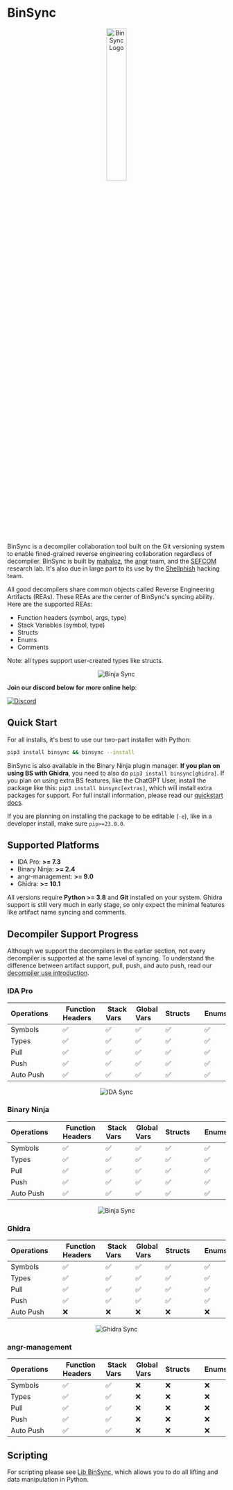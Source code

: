 
# BinSync

<p align="center">
   <img src="https://i.imgur.com/qdesKpg.png" style="width: 30%;" alt="BinSync Logo"/>
</p>

BinSync is a decompiler collaboration tool built on the Git versioning system to enable fined-grained reverse
engineering collaboration regardless of decompiler. BinSync is built by [mahaloz](https://github.com/mahaloz), 
the [angr](https://angr.io) team, and the [SEFCOM](https://sefcom.asu.edu) research lab. It's also due
in large part to its use by the [Shellphish](https://shellphish.net) hacking team. 

All good decompilers share common objects called Reverse Engineering Artifacts (REAs). These REAs are the
center of BinSync's syncing ability. Here are the supported REAs:
- Function headers (symbol, args, type)
- Stack Variables (symbol, type)
- Structs
- Enums
- Comments

Note: all types support user-created types like structs.

<p align="center">
   <img src="./assets/images/binja_sync.gif" alt="Binja Sync"/>
</p>

**Join our discord below for more online help**:

[![Discord](https://img.shields.io/discord/900841083532087347?label=Discord&style=plastic)](https://discord.gg/wZSCeXnEvR)

## Quick Start
For all installs, it's best to use our two-part installer with Python:
```bash
pip3 install binsync && binsync --install 
```

BinSync is also available in the Binary Ninja plugin manager.
**If you plan on using BS with Ghidra**, you need to also do `pip3 install binsync[ghidra]`.
If you plan on using extra BS features, like the ChatGPT User, install the package like this: `pip3 install binsync[extras]`, which will install extra packages for support.
For full install information, please read our [quickstart docs](https://binsync.net/docs/home).

If you are planning on installing the package to be editable (`-e`), like in a developer install, make sure `pip>=23.0.0`.

## Supported Platforms
- IDA Pro: **>= 7.3**
- Binary Ninja: **>= 2.4**
- angr-management: **>= 9.0**
- Ghidra: **>= 10.1**

All versions require **Python >= 3.8** and **Git** installed on your system. 
Ghidra support is still very much in early stage, so only expect the minimal features like artifact name syncing and comments.


## Decompiler Support Progress
Although we support the decompilers in the earlier section, not every decompiler is supported at the same level of syncing. 
To understand the difference between artifact support, pull, push, and auto push, read our [decompiler use introduction](https://binsync.net/docs/dec-introduction/).

### IDA Pro

| Operations&nbsp;&nbsp;&nbsp;&nbsp; | Function Headers&nbsp;&nbsp;&nbsp;&nbsp; | Stack Vars&nbsp;&nbsp;&nbsp;&nbsp; | Global Vars&nbsp;&nbsp;&nbsp;&nbsp; | Structs&nbsp;&nbsp;&nbsp;&nbsp; | Enums&nbsp;&nbsp;&nbsp;&nbsp; | Comments&nbsp;&nbsp;&nbsp;&nbsp; |
|------------------------------------|------------------------------------------|------------------------------------|-------------------------------------|---------------------------------|-------------------------------|----------------------------------|
| Symbols   	                        | :white_check_mark: 	                     | :white_check_mark:    	            | :white_check_mark: 	                | :white_check_mark: 	            | :white_check_mark: 	          | :white_check_mark: 	             |
| Types     	                        | :white_check_mark: 	                     | :white_check_mark:    	            | :white_check_mark: 	                | :white_check_mark: 	            | :white_check_mark: 	          | :white_check_mark: 	             |
| Pull      	                        | :white_check_mark: 	                     | :white_check_mark:    	            | :white_check_mark: 	                | :white_check_mark: 	            | :white_check_mark: 	          | :white_check_mark: 	             |
| Push      	                        | :white_check_mark: 	                     | :white_check_mark: 	               | :white_check_mark: 	                | :white_check_mark: 	            | :white_check_mark: 	          | :white_check_mark: 	             |
| Auto Push                          | :white_check_mark: 	                     | :white_check_mark:    	            | :white_check_mark: 	                | :white_check_mark: 	            | :white_check_mark: 	          | :white_check_mark: 	             |

<p align="center">
   <img src="./assets/images/ida_sync.gif" alt="IDA Sync"/>
</p>


### Binary Ninja

| Operations&nbsp;&nbsp;&nbsp;&nbsp; | Function Headers&nbsp;&nbsp;&nbsp;&nbsp; | Stack Vars&nbsp;&nbsp;&nbsp;&nbsp; | Global Vars&nbsp;&nbsp;&nbsp;&nbsp; | Structs&nbsp;&nbsp;&nbsp;&nbsp; | Enums&nbsp;&nbsp;&nbsp;&nbsp; | Comments&nbsp;&nbsp;&nbsp;&nbsp; |
|------------------------------------|------------------------------------------|------------------------------------|-------------------------------------|---------------------------------|-------------------------------|----------------------------------|
| Symbols   	                        | :white_check_mark: 	                     | :white_check_mark:    	            | :white_check_mark: 					            | :white_check_mark:   					      | :white_check_mark: 					      | :white_check_mark: 	             |
| Types     	                        | :white_check_mark: 	                     | :white_check_mark:    	            | :white_check_mark: 					            | :white_check_mark:   					      | :white_check_mark: 					      | :white_check_mark: 	             |
| Pull      	                        | :white_check_mark: 	                     | :white_check_mark:    	            | :white_check_mark: 					            | :white_check_mark:   					      | :white_check_mark: 					      | :white_check_mark: 	             |
| Push      	                        | :white_check_mark:                       | :white_check_mark:		               | :white_check_mark:					             | :white_check_mark:			           | :white_check_mark: 					      | :white_check_mark: 					         |
| Auto Push 	                        | :white_check_mark:                       | :white_check_mark:		               | :white_check_mark:					             | :white_check_mark:			           | :white_check_mark: 					      | :white_check_mark: 					         |

<p align="center">
   <img src="./assets/images/binja_sync.gif" alt="Binja Sync"/>
</p>

### Ghidra

| Operations&nbsp;&nbsp;&nbsp;&nbsp; | Function Headers&nbsp;&nbsp;&nbsp;&nbsp; | Stack Vars&nbsp;&nbsp;&nbsp;&nbsp; | Global Vars&nbsp;&nbsp;&nbsp;&nbsp; | Structs&nbsp;&nbsp;&nbsp;&nbsp; | Enums&nbsp;&nbsp;&nbsp;&nbsp; | Comments&nbsp;&nbsp;&nbsp;&nbsp; |
|------------------------------------|------------------------------------------|------------------------------------|-------------------------------------|---------------------------------|-------------------------------|----------------------------------|
| Symbols   	                        | :white_check_mark: 	                     | :white_check_mark:    	            | :white_check_mark: 					            | :white_check_mark: 	 					      | :white_check_mark: 					      | :white_check_mark: 	             |
| Types     	                        | :white_check_mark: 	                     | :white_check_mark:    	            | :white_check_mark: 					            | :white_check_mark: 	 					      | :white_check_mark: 					      | :white_check_mark: 	             |
| Pull      	                        | :white_check_mark: 	                     | :white_check_mark:    	            | :white_check_mark:					             | :white_check_mark: 					        | :white_check_mark: 					      | :white_check_mark: 	             |
| Push      	                        | :white_check_mark: 					                 | :white_check_mark:						           | :white_check_mark:				              | :white_check_mark: 						       | :white_check_mark: 					      | :x: 					                        |
| Auto Push 	                        | :x: 					                                | :x:						                          | :x:					                            | :x:					                        | :x: 					                     | :x: 					                        |

<p align="center">
   <img src="./assets/images/ghidra_sync.gif" alt="Ghidra Sync"/>
</p>

### angr-management

| Operations&nbsp;&nbsp;&nbsp;&nbsp; | Function Headers&nbsp;&nbsp;&nbsp;&nbsp; | Stack Vars&nbsp;&nbsp;&nbsp;&nbsp; | Global Vars&nbsp;&nbsp;&nbsp;&nbsp; | Structs&nbsp;&nbsp;&nbsp;&nbsp; | Enums&nbsp;&nbsp;&nbsp;&nbsp; | Comments&nbsp;&nbsp;&nbsp;&nbsp; |
|------------------------------------|------------------------------------------|------------------------------------|-------------------------------------|---------------------------------|-------------------------------|----------------------------------|
| Symbols   	                        | :white_check_mark: 	                     | :white_check_mark:    	            | :x: 					                           | :x: 					                       | :x: 					                     | :white_check_mark: 	             |
| Types     	                        | :white_check_mark: 	                     | :white_check_mark:    	            | :x: 					                           | :x: 					                       | :x: 					                     | :white_check_mark: 	             |
| Pull      	                        | :white_check_mark: 	                     | :white_check_mark:    	            | :x: 					                           | :x: 					                       | :x: 					                     | :white_check_mark: 	             |
| Push      	                        | :white_check_mark:                       | :white_check_mark:		               | :x:					                            | :x:					                        | :x: 					                     | :white_check_mark: 					         |
| Auto Push 	                        | :white_check_mark:                       | :white_check_mark:		               | :x:					                            | :x:					                        | :x: 					                     | :white_check_mark: 					         |

## Scripting
For scripting please see [Lib BinSync](https://github.com/binsync/libbs), which allows you to do all lifting and data manipulation in Python.
